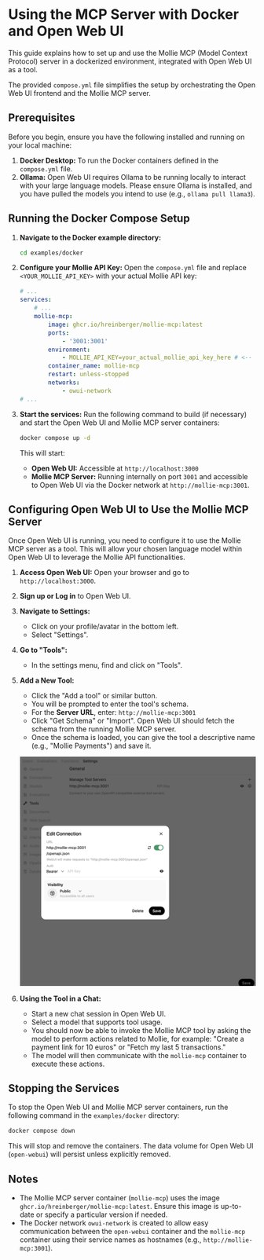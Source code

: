 # Using the MCP Server with Docker and Open Web UI

This guide explains how to set up and use the Mollie MCP (Model Context Protocol) server in a dockerized environment, integrated with Open Web UI as a tool.

The provided `compose.yml` file simplifies the setup by orchestrating the Open Web UI frontend and the Mollie MCP server.

## Prerequisites

Before you begin, ensure you have the following installed and running on your local machine:

1.  **Docker Desktop:** To run the Docker containers defined in the `compose.yml` file.
2.  **Ollama:** Open Web UI requires Ollama to be running locally to interact with your large language models. Please ensure Ollama is installed, and you have pulled the models you intend to use (e.g., `ollama pull llama3`).

## Running the Docker Compose Setup

1.  **Navigate to the Docker example directory:**

    ```bash
    cd examples/docker
    ```

2.  **Configure your Mollie API Key:**
    Open the `compose.yml` file and replace `<YOUR_MOLLIE_API_KEY>` with your actual Mollie API key:

    ```yaml
    # ...
    services:
        # ...
        mollie-mcp:
            image: ghcr.io/hreinberger/mollie-mcp:latest
            ports:
                - '3001:3001'
            environment:
                - MOLLIE_API_KEY=your_actual_mollie_api_key_here # <-- IMPORTANT: Update this line
            container_name: mollie-mcp
            restart: unless-stopped
            networks:
                - owui-network
    # ...
    ```

3.  **Start the services:**
    Run the following command to build (if necessary) and start the Open Web UI and Mollie MCP server containers:
    ```bash
    docker compose up -d
    ```
    This will start:
    -   **Open Web UI:** Accessible at `http://localhost:3000`
    -   **Mollie MCP Server:** Running internally on port `3001` and accessible to Open Web UI via the Docker network at `http://mollie-mcp:3001`.

## Configuring Open Web UI to Use the Mollie MCP Server

Once Open Web UI is running, you need to configure it to use the Mollie MCP server as a tool. This will allow your chosen language model within Open Web UI to leverage the Mollie API functionalities.

1.  **Access Open Web UI:** Open your browser and go to `http://localhost:3000`.
2.  **Sign up or Log in** to Open Web UI.
3.  **Navigate to Settings:**
    -   Click on your profile/avatar in the bottom left.
    -   Select "Settings".
4.  **Go to "Tools":**
    -   In the settings menu, find and click on "Tools".
5.  **Add a New Tool:**

    -   Click the "Add a tool" or similar button.
    -   You will be prompted to enter the tool's schema.
    -   For the **Server URL**, enter: `http://mollie-mcp:3001`
    -   Click "Get Schema" or "Import". Open Web UI should fetch the schema from the running Mollie MCP server.
    -   Once the schema is loaded, you can give the tool a descriptive name (e.g., "Mollie Payments") and save it.

    ![Tool Setup](/.github/assets/owui-tool.png)

6.  **Using the Tool in a Chat:**
    -   Start a new chat session in Open Web UI.
    -   Select a model that supports tool usage.
    -   You should now be able to invoke the Mollie MCP tool by asking the model to perform actions related to Mollie, for example: "Create a payment link for 10 euros" or "Fetch my last 5 transactions."
    -   The model will then communicate with the `mollie-mcp` container to execute these actions.

## Stopping the Services

To stop the Open Web UI and Mollie MCP server containers, run the following command in the `examples/docker` directory:

```bash
docker compose down
```

This will stop and remove the containers. The data volume for Open Web UI (`open-webui`) will persist unless explicitly removed.

## Notes

-   The Mollie MCP server container (`mollie-mcp`) uses the image `ghcr.io/hreinberger/mollie-mcp:latest`. Ensure this image is up-to-date or specify a particular version if needed.
-   The Docker network `owui-network` is created to allow easy communication between the `open-webui` container and the `mollie-mcp` container using their service names as hostnames (e.g., `http://mollie-mcp:3001`).
